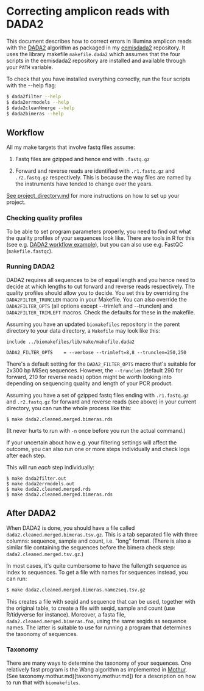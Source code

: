 # Correcting amplicon reads with DADA2

This document describes how to correct errors in Illumina amplicon reads with the 
[DADA2](http://benjjneb.github.io/dada2/) algorithm as packaged in my
[eemisdada2](https://github.com/erikrikarddaniel/eemisdada2) repository. It uses
the library makefile `makefile.dada2` which assumes that the four scripts in the
eemisdada2 repository are installed and available through your `PATH` variable.

To check that you have installed everything correctly, run the four scripts with 
the --help flag:

```bash
$ dada2filter --help
$ dada2errmodels --help
$ dada2cleanNmerge --help
$ dada2bimeras --help
```

## Workflow

All my make targets that involve fastq files assume:

1. Fastq files are gzipped and hence end with `.fastq.gz`

2. Forward and reverse reads are identified with `.r1.fastq.gz` and
`.r2.fastq.gz` respectively. This is because the way files are named by the 
instruments have tended to change over the years.

[See project_directory.md](project_directory.md) for more instructions on how
to set up your project.

### Checking quality profiles

To be able to set program parameters properly, you need to find out what the 
quality profiles of your sequences look like. There are tools in R for this (see
e.g. [DADA2 workflow example](http://benjjneb.github.io/dada2/tutorial.html)), but
you can also use e.g. FastQC (`makefile.fastqc`).

### Running DADA2

DADA2 requires all sequences to be of equal length and you hence need to decide at which
lengths to cut forward and reverse reads respectively. The quality profiles should allow 
you to decide. You set this by overriding the `DADA2FILTER_TRUNCLEN` macro in your Makefile.
You can also override the `DADA2FILTER_OPTS` (all options except --trimleft and --trunclen)
and `DADA2FILTER_TRIMLEFT` macros. Check the defaults for these in the makefile.

Assuming you have an updated `biomakefiles` repository in the parent directory to your
data directory, a `Makefile` may look like this:

```make
include ../biomakefiles/lib/make/makefile.dada2

DADA2_FILTER_OPTS    = --verbose --trimleft=8,8 --trunclen=250,250
```

There's a default setting for the `DADA2_FILTER_OPTS` macro that's suitable for
2x300 bp MiSeq sequences. However, the `--trunclen` (default 290 for forward,
210 for reverse reads) option might be worth looking into depending on
sequencing quality and length of your PCR product.

Assuming you have a set of gzipped fastq files ending with `.r1.fastq.gz` and
`.r2.fastq.gz` for forward and reverse reads (see above) in your current 
directory, you can run the whole process like this:

```
$ make dada2.cleaned.merged.bimeras.rds
```

(It never hurts to run with `-n` once before you run the actual command.)

If your uncertain about how e.g. your filtering settings will affect the 
outcome, you can also run one or more steps individually and check logs after
each step.

This will run *each* step individually:

```
$ make dada2filter.out
$ make dada2errmodels.out
$ make dada2.cleaned.merged.rds
$ make dada2.cleaned.merged.bimeras.rds
```

## After DADA2

When DADA2 is done, you should have a file called `dada2.cleaned.merged.bimeras.tsv.gz`.
This is a tab separated file with three columns: sequence, sample and count,
i.e. "long" format. (There is also a similar file containing the sequences before
the bimera check step: `dada2.cleaned.merged.tsv.gz`.)

In most cases, it's quite cumbersome to have the fullength sequence as index to
sequences. To get a file with names for sequences instead, you can run:

```bash
$ make dada2.cleaned.merged.bimeras.name2seq.tsv.gz
```

This creates a file with seqid and sequence that can be used, together with the
original table, to create a file with seqid, sample and count (use R/tidyverse for
instance). Moreover, a fasta file, `dada2.cleaned.merged.bimeras.fna`, using
the same seqids as sequence names.  The latter is suitable to use for running a
program that determines the taxonomy of sequences.

### Taxonomy

There are many ways to determine the taxonomy of your sequences. One relatively
fast program is the Wang algorithm as implemented in
[Mothur](https://www.mothur.org/). (See
taxonomy.mothur.md)[taxonomy.mothur.md]) for a description on how to run that
with `biomakefiles`.
